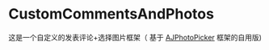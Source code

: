 # CustomCommentsAndPhotos
这是一个自定义的发表评论+选择图片框架（ 基于 [AJPhotoPicker](https://github.com/alienjun/AJPhotoPicker) 框架的自用版)
